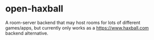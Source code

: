 # open-haxball
A room-server backend that may host rooms for lots of different games/apps, but currently only works as a https://www.haxball.com backend alternative.
